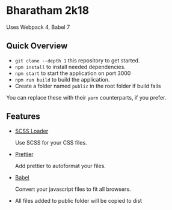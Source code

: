 # Bharatham 2k18

Uses Webpack 4, Babel 7

## Quick Overview

- `git clone --depth 1` this repository to get started.
- `npm install` to install needed dependencies.
- `npm start` to start the application on port 3000
- `npm run build` to build the application.
- Create a folder named `public` in the root folder if build fails

You can replace these with their `yarn` counterparts, if you prefer.

## Features

- [SCSS Loader](https://sass-lang.com/)

  Use SCSS for your CSS files.

- [Prettier](https://prettier.io/)

  Add prettier to autoformat your files.

- [Babel](https://babeljs.io/)

  Convert your javascript files to fit all browsers.

- All files added to public folder will be copied to dist
